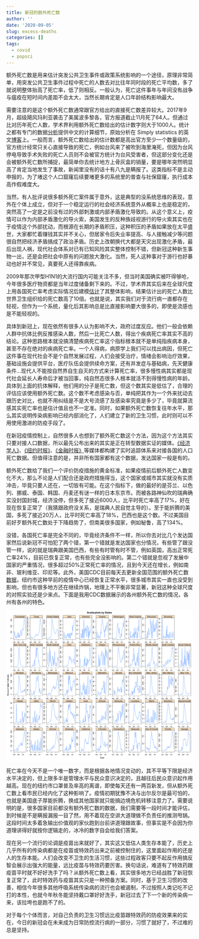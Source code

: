 ```yaml
---
title: 新冠的额外死亡数
author: ''
date: '2020-09-05'
slug: excess-deaths
categories: []
tags:
  - covid
  - popsci
---
```


额外死亡数是用来估计突发公共卫生事件或政策系统影响的一个途径，原理非常简单，用突发公共卫生事件过程中死亡的人数去对比往年同时段的死亡平均数，多了就说明整体抬高了死亡率，低了则相反。一般认为，死亡这件事年与年间没有战争与瘟疫在短时间内差距不会太大，当然长期肯定是人口年龄结构影响最大。

需要注意的是这个额外死亡数通常跟官方给出的直接死亡数差异较大。2017年9月，超级飓风玛利亚袭击了美属波多黎各，官方报道截止11月死了64人。但通过比对历年死亡人数，学术界利用额外死亡数给出的估计数字则大于1000人。统计之都有专门的数据[分析](https://cosx.org/2018/07/puerto-rico-hurricane-maria/)提供中文的计算细节，原始分析在 Simply statistics 的英文[博客](https://simplystatistics.org/2018/06/08/a-first-look-at-recently-released-official-puerto-rico-death-count-data/)上。一般而言，额外死亡数给出的估计数都是高出官方至少一个数量级的，官方统计经常只关心直接导致的死亡，例如台风来了被吹到海里淹死，但因为台风停电导致手术失败的死亡人员则不会被官方统计为台风受害者，但这部分变化还是会被额外死亡数所捕捉，最简单你去统计地方上骨灰盒的销量，要是哪年突然明显高了肯定当地发生了事故，新闻里没有的话十有八九是瞒报了。这类指标不是主动申报的，为了堵这个人口窟窿后续要堵更多的系统里的普查与社保窟窿，执行成本高作假难度大。

当然，有人批评说很多额外死亡案件属于意外，这是典型的没系统思维的表现，意外在个体上成立，但对于一个稳定运行的社会经济系统意外从概率上也是稳定的，突然高了一定是之前没有过的外部刺激或内部矛盾激化导致的。从这个意义上，疫情可以作为内部矛盾激化的导火索，美国发生的反种族歧视游行的导火索其实也在于疫情这个外部扰动，而根源在长期的矛盾积压，这种积压的矛盾如果放在太平盛世，大家都忙着赚钱其实并不关心，但居家令后失业率提高、与人接触减少等问题很自然把经济矛盾搞成了政治矛盾。历史上改朝换代大都是天灾出现激化矛盾，最后出现人祸，现代社会体系对已有已知风险其实整体控制不错，但新冠这种新生事物一出，还是会把社会中原有的问题放大激化。当然，死人这种事对于游行也好暴动也好并不常见，真要死人还得靠疾病。

2009年那次甲型H1N1的大流行国内可能关注不多，但当时美国确实被吓得够呛，今年很多医疗物资都是当年过度储备剩下来的。不过，学术界其实后来在全球尺度上用各国死亡率考虑实际情况后建模[估计](https://journals.plos.org/plosmedicine/article?id=10.1371/journal.pmed.1001558)了其整体影响，结果估计出的死亡人数比世界卫生组织给的死亡数高了10倍。也就是说，其实我们对于流行病一直都存在轻视，但作为一个系统，量化后其影响总是比直接影响要大很多的，即使是流感也是不能轻视的。

具体到新冠上，现在依然有很多人认为影响不大，政府过度反应。他们一般会依赖人群中抗体比例反推感染人数，然后一比死亡人数，得出个疾病死亡率其实不高的结论。这种思路根本就没搞清楚疾病死亡率这个指标根本就不是单纯指疾病本身，甚至不存在绝对的疾病死亡率。一个人得病，病原学上我们可以找出病因，但死亡这件事在现代社会不是个自然发展过程，人们会接受治疗，情绪会影响治疗效果，基础设施会提供平台，医疗队伍会提供续命方案，还有并发症与基础病，先天健康条件…现代人不能按自然界自生自灭的方式来计算死亡率，很多慢性病其实都是现代社会延长人寿命后才被当回事，纯自然态很多人根本就活不到得慢性病的年龄。具体到上面的抗体解释，他们用的分子是死亡数，但这个数其实是低估了，合理的评估应该使用额外死亡数。这个数不考虑感染与否，单纯把其作为一个外来扰动去跟历史对比，也就不用纠结是不是大号流感了及感染率究竟是多少了，毕竟就算流感其实死亡率也是估计值且也不一定准。同时，如果额外死亡数恢复往年水平，那么其实说明传染病影响已经内部消化了，人们建立了新的卫生习惯，此时则可以不用使用激进的防疫手段了。

在新冠疫情控制上，自然很多人也想到了额外死亡数这个方法，因为这个方法其实只要对接人口数据，所以最先公布出来的其实是正在转型数据实证的媒体。[《经济学人》](https://www.economist.com/graphic-detail/2020/07/15/tracking-covid-19-excess-deaths-across-countries)、[《纽约时报》](https://www.nytimes.com/interactive/2020/04/21/world/coronavirus-missing-deaths.html)、[《金融时报》](https://www.ft.com/content/3c53ab12-d859-4ceb-b262-f6a0221ca129)等媒体都构建了实时追踪体系来对接各国的人口死亡数据。但值得注意的是，并非所有国家都有这个数据，发达国家一般是有的。

额外死亡数给了我们一个评价防疫措施的黄金标准，如果疫情前后额外死亡人数变化不大，那么不论是人们配合还是政府措施得当，这个国家或城市其实就没有实质冲击，毕竟只要人还在，一切皆有可能。在这个指标下，做的最好的是芬兰、以色列、挪威、泰国、韩国、丹麦还有谜一样的日本东京市。而被各路神仙吹的瑞典确实没封国封城，经济没停，但多死了接近6000人，比平时死亡率高了17%，好在现在恢复正常了（我猜跟政府没关系，是瑞典人民自觉主导的）。至于能折腾的美国，多死了接近20万人，比平时死亡率高了18%，巴西也是这个数。不过美国目前好歹额外死亡数处于下降趋势了，但南美很多国家，例如秘鲁，高了134%。

没错，各国死亡率是完全不同的，毕竟经济条件不一样，所以你去对比几个发达国家然后说新冠不可怕犯了两个错，第一个错就是发达国家也分情况，有些管了跟没管一样，说的就是瑞典跟美国巴西，有些有时管有时不管，例如英国，高出正常死亡率24%，目前已恢复正常，也有些完全没影响的。第二个错就是忽视了发展中国家的严重情况，很多超过50%正常死亡率的情况，且到今天还在增长，例如南非、玻利维亚、印尼等。此外，美国CDC目前每天去更新全国范围的额外死亡数[数据](https://www.cdc.gov/nchs/nvss/vsrr/covid19/excess_deaths.htm)，纽约市这种早前的疫情中心已经恢复正常水平，很多城市其实一直也没受到影响，但也有很多地方还在继续炸锅，地理上不平衡非常显著，新冠这种全球尺度的对照实验还是少来点。下面是我用CDC数据展示的各州额外死亡数的情况，各州有各州的特色。

![](/cn/2020-09-05-excess-deaths_files/covid.png)

死亡率在今天不是一个唯一数字，而是根据各地情况变动的，其不平等下限是经济水平决定的，但上限多半是管理水平与民众意识决定的，且越往后民众意识起作用越高。现在的纽约市口罩普及率高的离谱，即使每天还有一两百新发，但从额外死亡数上看市民已经内化了这种影响了。疫情初期犹豫不决与出尔反尔是最可怕的，也就是美国底子厚能折腾，换成其他国家就只能搞边境危机转移注意力了。需要说明的是，很多国家目前都没有额外死亡数的数据，我们需要等一段时间才能评估，到时候是不是瞒报漏报一目了然，用不着现在空讲大道理做不负责任的推测甩锅。这段时间太多着急输出价值观的家伙跑到台前讲道理跟故事，但事实是不会因为你道理讲得好就按你逻辑走的，冰冷的数字自会给我们答案。

现在另一个流行的论调是疫苗出来就好了，其实这又低估人类生存本能了，历史上几乎所有的传染病都是在疫苗或特效药出来之前被控制住的，这里面起作用的还是人的生存本能。人们会改变不卫生的生活习惯，这些过程政客只要不起反作用搞反智会展示出强大的能量，远比疫苗与特效药要厉害。换句话说，难道有了特效药跟疫苗平时就不好好洗手了吗？从额外死亡数上看，其实很多地方已经战胜了新冠恢复正常了，此时特效药与疫苗其实只是一种预备方案。同时，基于卫生习惯的改善，相信今年很多其他呼吸系统传染病的流行也会被遏制，不过按照人类记吃不记打的本性，也就今年秋冬能坚持戴口罩好好洗手，新冠过去了下一个新的传染病一来，该拉垮也是跑不了的。

对于每个个体而言，对自己负责的卫生习惯远比疫苗跟特效药的防疫效果来的实在，今日的新冠会在未来成为日常防控流行病的一部分，习惯了就好了，不过难的总是坚持。
